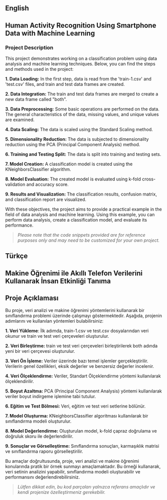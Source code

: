 ## English
## Human Activity Recognition Using Smartphone Data with Machine Learning

### Project Description
This project demonstrates working on a classification problem using data analysis and machine learning techniques. Below, you can find the steps and methods used in the project:

**1. Data Loading:** In the first step, data is read from the 'train-1.csv' and 'test.csv' files, and train and test data frames are created.

**2. Data Integration:** The train and test data frames are merged to create a new data frame called "both".

**3. Data Preprocessing:** Some basic operations are performed on the data. The general characteristics of the data, missing values, and unique values are examined.

**4. Data Scaling:** The data is scaled using the Standard Scaling method.

**5. Dimensionality Reduction:** The data is subjected to dimensionality reduction using the PCA (Principal Component Analysis) method.

**6. Training and Testing Split:** The data is split into training and testing sets.

**7. Model Creation:** A classification model is created using the KNeighborsClassifier algorithm.

**8. Model Evaluation:** The created model is evaluated using k-fold cross-validation and accuracy score.

**9. Results and Visualization:** The classification results, confusion matrix, and classification report are visualized.

With these objectives, the project aims to provide a practical example in the field of data analysis and machine learning. Using this example, you can perform data analysis, create a classification model, and evaluate its performance.

> *Please note that the code snippets provided are for reference purposes only and may need to be customized for your own project.*



## Türkçe
## Makine Öğrenimi ile Akıllı Telefon Verilerini Kullanarak İnsan Etkinliği Tanıma

## Proje Açıklaması
Bu proje, veri analizi ve makine öğrenimi yöntemlerini kullanarak bir sınıflandırma problemi üzerinde çalışmayı göstermektedir. Aşağıda, projenin adımlarını ve kullanılan yöntemleri bulabilirsiniz:

**1. Veri Yükleme**: İlk adımda, train-1.csv ve test.csv dosyalarından veri okunur ve train ve test veri çerçeveleri oluşturulur.

**2. Veri Birleştirme:** train ve test veri çerçeveleri birleştirilerek both adında yeni bir veri çerçevesi oluşturulur.

**3. Veri Ön İşleme:** Veriler üzerinde bazı temel işlemler gerçekleştirilir. Verilerin genel özellikleri, eksik değerler ve benzersiz değerler incelenir.

**4. Veri Ölçeklendirme:** Veriler, Standart Ölçeklendirme yöntemi kullanılarak ölçeklendirilir.

**5. Boyut Azaltma:** PCA (Principal Component Analysis) yöntemi kullanılarak veriler boyut indirgeme işlemine tabi tutulur.

**6. Eğitim ve Test Bölmesi:** Veri, eğitim ve test veri setlerine bölünür.

**7. Model Oluşturma:** KNeighborsClassifier algoritması kullanılarak bir sınıflandırma modeli oluşturulur.

**8. Model Değerlendirme:** Oluşturulan model, k-fold çapraz doğrulama ve doğruluk skoru ile değerlendirilir.

**9. Sonuçlar ve Görselleştirme:** Sınıflandırma sonuçları, karmaşıklık matrisi ve sınıflandırma raporu görselleştirilir.

Bu amaçlar doğrultusunda, proje, veri analizi ve makine öğrenimi konularında pratik bir örnek sunmayı amaçlamaktadır. Bu örneği kullanarak, veri setinin analizini yapabilir, sınıflandırma modeli oluşturabilir ve performansını değerlendirebilirsiniz.

> *Lütfen dikkat edin, bu kod parçaları yalnızca referans amaçlıdır ve kendi projenize özelleştirmeniz gerekebilir.*
